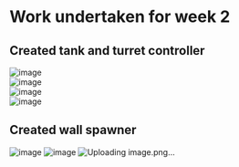 # Work undertaken for week 2

## Created tank and turret controller
![image](https://github.com/user-attachments/assets/44b57ffe-de3e-47b7-8074-07cd9873be1f) <br>
![image](https://github.com/user-attachments/assets/83aefca6-d6f1-4b51-9814-d9610507dc76) <br>
![image](https://github.com/user-attachments/assets/b271e2eb-7564-4307-a013-dbe39aa50dc0) <br>
![image](https://github.com/user-attachments/assets/dfdf6836-61cd-4bc0-addf-0a7bd4313981) <br>


## Created wall spawner
![image](https://github.com/user-attachments/assets/e0c2ee1e-357c-448e-9536-1cf85111dac3)
![image](https://github.com/user-attachments/assets/788b3d92-bec7-4b41-9c79-7fa996adec26)
![Uploading image.png…]()

